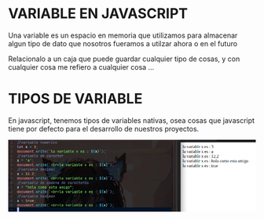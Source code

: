 # VARIABLE EN JAVASCRIPT
Una variable es un espacio en memoria que utilizamos para almacenar algun tipo de dato que
nosotros fueramos a utilzar ahora o en el futuro

Relacionalo a un caja que puede guardar cualquier tipo de cosas, y con cualquier cosa me refiero a cualquier cosa ...

# TIPOS DE VARIABLE
En javascript, tenemos tipos de variables nativas, osea cosas que javascript tiene por defecto para el desarrollo de 
nuestros proyectos.
  
<img src = "img/variableType.png">
